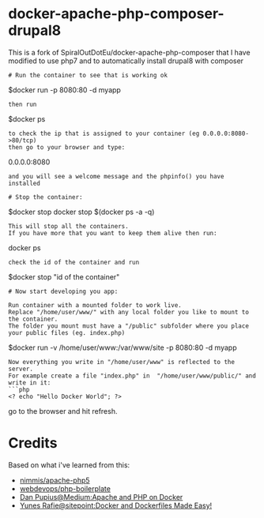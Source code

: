 # docker-apache-php-composer-drupal8
This is a fork of SpiralOutDotEu/docker-apache-php-composer that I have modified to use php7 and to automatically install drupal8 with composer
```
# Run the container to see that is working ok
```
$docker run -p 8080:80 -d myapp
```
then run 
```
$docker ps
```
to check the ip that is assigned to your container (eg 0.0.0.0:8080->80/tcp)
then go to your browser and type: 
```
0.0.0.0:8080
```
and you will see a welcome message and the phpinfo() you have installed

# Stop the container:
```
$docker stop docker stop $(docker ps -a -q)
```
This will stop all the containers. 
If you have more that you want to keep them alive then run:
```
docker ps
```
check the id of the container and run 
```
$docker stop "id of the container"
```
# Now start developing you app:

Run container with a mounted folder to work live.
Replace "/home/user/www/" with any local folder you like to mount to the container.
The folder you mount must have a "/public" subfolder where you place your public files (eg. index.php)
```
$docker run -v /home/user/www:/var/www/site -p 8080:80 -d myapp
```
Now everything you write in "/home/user/www" is reflected to the server.
For example create a file "index.php" in  "/home/user/www/public/" and write in it:
```php
<? echo "Hello Docker World"; ?>
```
go to the browser and hit refresh.

# Credits
Based on what i've learned from this:
- [nimmis/apache-php5](https://hub.docker.com/r/nimmis/apache-php5/~/dockerfile/)
- [webdevops/php-boilerplate](https://hub.docker.com/r/webdevops/php-boilerplate/~/dockerfile/)
- [Dan Pupius@Medium:Apache and PHP on Docker](https://medium.com/dev-tricks/apache-and-php-on-docker-44faef716150#.5bz3h5mgy)
- [Yunes Rafie@sitepoint:Docker and Dockerfiles Made Easy!](http://www.sitepoint.com/docker-and-dockerfiles-made-easy/)
